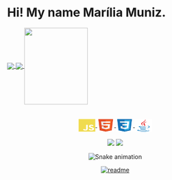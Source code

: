 <h1> Hi! My name Marília Muniz. </h1>

<div>
  <a href="https://github.com/GabiMuniz1">  
  <img height="180em"   align="center" src="https://github-readme-stats.vercel.app/api?username=GabiMuniz1&show_icons=true&theme=react&include_all_commits=true&count_private=true"/>
  <img height="180em"  align="center" src="https://github-readme-stats.vercel.app/api/top-langs/?username=GabiMuniz1&layout=compact&langs_count=7&theme=react"/>
  <img height="180"width="148" align="center" src="https://media1.tenor.com/images/68e8337fb4eb7e40645d832c64762a8b/tenor.gif?itemid=19443613">
</div>
   
 <br>
  <div  align="center"> 
  <div style="display: inline_block"><br>
  <img align="center" alt="Rafa-Js" height="30" width="40" src="https://raw.githubusercontent.com/devicons/devicon/master/icons/javascript/javascript-plain.svg">
  <img align="center" alt="HTML" height="30" width="40" src="https://raw.githubusercontent.com/devicons/devicon/master/icons/html5/html5-original.svg">
  <img align="center" alt="CSS" height="30" width="40" src="https://raw.githubusercontent.com/devicons/devicon/master/icons/css3/css3-original.svg">
  <img align="center" alt="java" height="30" width="40" src="https://raw.githubusercontent.com/devicons/devicon/master/icons/java/java-original.svg">
 
    
</div>
 <br>

  <div  align="center">
  <a href="https://www.instagram.com/gabi._muniz/" target="_blank"><img src="https://img.shields.io/badge/-Instagram-%23E4405F?style=for-the-badge&logo=instagram&logoColor=white" target="_blank"></a>
  <a href="https://www.linkedin.com/in/mariliamuniz/" target="_blank"><img src="https://img.shields.io/badge/-LinkedIn-%230077B5?style=for-the-badge&logo=linkedin&logoColor=white" target="_blank"></a> 
 
  ![Snake animation](https://github.com/GabiMuniz1/GabiMuniz1/blob/output/github-contribution-grid-snake.svg)
 
</div>
 
[![readme](https://github-readme-stats.vercel.app/api/pin/?username=GabiMuniz1&repo=GabiMuniz1&theme=react)](https://github.com/GabiMuniz1/GabiMuniz1)
